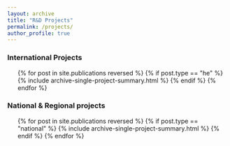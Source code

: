 ```yaml
---
layout: archive
title: "R&D Projects"
permalink: /projects/
author_profile: true
---
```


### International Projects

<ul>{% for post in site.publications reversed %}
  {% if post.type == "he" %}
    {% include archive-single-project-summary.html %}
  {% endif %}
{% endfor %}</ul>

### National & Regional projects

<ul>{% for post in site.publications reversed %}
  {% if post.type == "national" %}
    {% include archive-single-project-summary.html %}
  {% endif %}
{% endfor %}</ul>